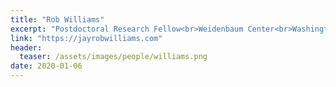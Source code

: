 ```yaml
---
title: "Rob Williams"
excerpt: "Postdoctoral Research Fellow<br>Weidenbaum Center<br>Washington University in St. Louis<br>Affiliated researcher<br><br>Rob Williams uses spatial data and geographic information systems (GIS) to explore how UN peacekeeping acitivty affects targeting patterns in active conflicts"
link: "https://jayrobwilliams.com"
header:
  teaser: /assets/images/people/williams.png
date: 2020-01-06
---
```

